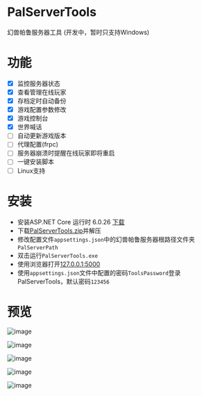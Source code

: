 # PalServerTools
幻兽帕鲁服务器工具 (开发中，暂时只支持Windows)

# 功能
- [x] 监控服务器状态
- [x] 查看管理在线玩家
- [x] 存档定时自动备份
- [x] 游戏配置参数修改
- [x] 游戏控制台
- [x] 世界喊话
- [ ] 自动更新游戏版本
- [ ] 代理配置(frpc)
- [ ] 服务器崩溃时提醒在线玩家即将重启
- [ ] 一键安装脚本
- [ ] Linux支持

# 安装
- 安装ASP.NET Core 运行时 6.0.26 [下载](https://dotnet.microsoft.com/zh-cn/download/dotnet/thank-you/runtime-aspnetcore-6.0.26-windows-x64-installer)
- 下载[PalServerTools.zip](https://github.com/winter2048/PalServerTools/releases)并解压
- 修改配置文件`appsettings.json`中的幻兽帕鲁服务器根路径文件夹`PalServerPath`
- 双击运行`PalServerTools.exe`
- 使用浏览器打开[127.0.0.1:5000](http:127.0.0.1:5000)
- 使用`appsettings.json`文件中配置的密码`ToolsPassword`登录PalServerTools，默认密码`123456`

# 预览
![image](https://github.com/winter2048/PalServerTools/assets/31879147/e2c80aeb-fe5b-4937-be0e-e60f2578f718)

![image](https://github.com/winter2048/PalServerTools/assets/31879147/e805854e-28f2-4964-8df0-29112e510174)

![image](https://github.com/winter2048/PalServerTools/assets/31879147/8039058d-7fd5-4749-8c52-90d221116249)

![image](https://github.com/winter2048/PalServerTools/assets/31879147/7d1595a5-5213-42a0-9891-5471eac751df)

![image](https://github.com/winter2048/PalServerTools/assets/31879147/2b26b7d8-b495-4839-9cf3-dc92d16defde)

